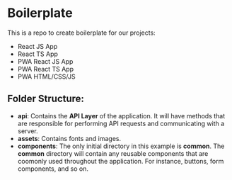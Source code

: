 # Boilerplate

This is a repo to create boilerplate for our projects:

- React JS App
- React TS App
- PWA React JS App
- PWA React TS App
- PWA HTML/CSS/JS

## Folder Structure:

- **api**:
Contains the **API Layer** of the application. It will have methods that are responsible for performing API requests and communicating with a server.
- **assets**:
Contains fonts and images.
- **components**:
The only initial directory in this example is **common**. The **common** directory will contain any reusable components that are coomonly used throughout the application. For instance, buttons, form components, and so on.
